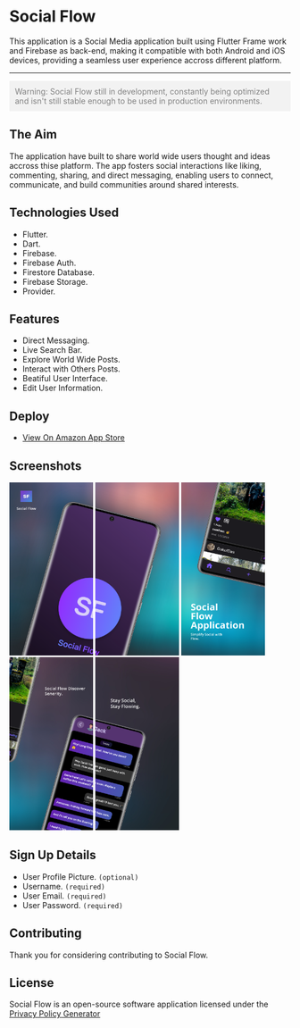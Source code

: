 # Social Flow

This application is a Social Media application built using Flutter Frame work and Firebase as back-end, making it compatible with both Android and iOS devices, providing a seamless user experience accross different platform.

---
<div style="background-color: #f2f2f2; padding: 10px;">
<span style="color:grey">Warning: Social Flow still in development, constantly being optimized and isn't still stable enough to be used in production environments.</span>
</div>

## The Aim

The application have built to share world wide users thought and ideas accross thise platform. The app fosters social interactions like liking, commenting, sharing, and direct messaging, enabling users to connect, communicate, and build communities around shared interests.

## Technologies Used

- Flutter.
- Dart.
- Firebase.
- Firebase Auth.
- Firestore Database.
- Firebase Storage.
- Provider.

## Features

- Direct Messaging.
- Live Search Bar.
- Explore World Wide Posts.
- Interact with Others Posts.
- Beatiful User Interface.
- Edit User Information.

## Deploy

- [View On Amazon App Store](https://www.amazon.com/gp/product/B0CLKVSJYX)


## Screenshots

<img src="Hotpot0.png" alt="Screenshot 1" width="150" height="310"> <img src="Hotpot1.png" alt="Screenshot 2" width="150" height="310">
<img src="Hotpot2.png" alt="Screenshot 3" width="150" height="310"> <img src="Hotpot3.png" alt="Screenshot 4" width="150" height="310">
<img src="Hotpot4.png" alt="Screenshot 5" width="150" height="310">

## Sign Up Details

- User Profile Picture. `(optional)`
- Username. `(required)`
- User Email. `(required)`
- User Password. `(required)`

## Contributing

Thank you for considering contributing to Social Flow.

## License

Social Flow is an open-source software application licensed under the [Privacy Policy Generator](https://www.freeprivacypolicy.com/live/c331680f-dc56-4218-a4b5-1bf51c915562)


